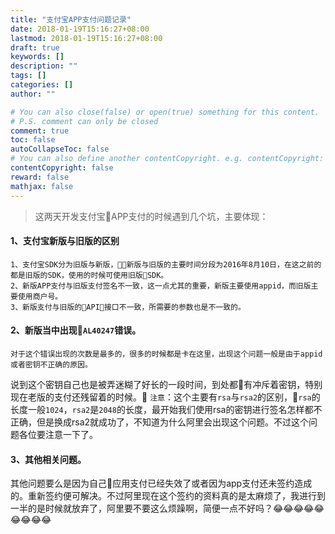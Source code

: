 ```yaml
---
title: "支付宝APP支付问题记录"
date: 2018-01-19T15:16:27+08:00
lastmod: 2018-01-19T15:16:27+08:00
draft: true
keywords: []
description: ""
tags: []
categories: []
author: ""

# You can also close(false) or open(true) something for this content.
# P.S. comment can only be closed
comment: true
toc: false
autoCollapseToc: false
# You can also define another contentCopyright. e.g. contentCopyright: "This is another copyright."
contentCopyright: false
reward: false
mathjax: false
---
```



> 这两天开发支付宝APP支付的时候遇到几个坑，主要体现：


#### 1、支付宝新版与旧版的区别

    1、支付宝SDK分为旧版与新版，新版与旧版的主要时间分段为2016年8月10日，在这之前的都是旧版的SDK，使用的时候可使用旧版SDK。
    2、新版APP支付与旧版支付签名不一致，这一点尤其的重要，新版主要使用appid，而旧版主要使用商户号。
    3、新版支付与旧版的API接口不一致，所需要的参数也是不一致的。
<!--more-->
#### 2、新版当中出现`AL40247`错误。
    对于这个错误出现的次数是最多的，很多的时候都是卡在这里，出现这个问题一般是由于appid或者密钥不正确的原因。
说到这个密钥自己也是被弄迷糊了好长的一段时间，到处都有冲斥着密钥，特别现在老版的支付还残留着的时候。
`注意`：这个主要有`rsa`与`rsa2`的区别，`rsa`的长度一般`1024`，`rsa2`是`2048`的长度，最开始我们使用rsa的密钥进行签名怎样都不正确，但是换成rsa2就成功了，不知道为什么阿里会出现这个问题。不过这个问题各位要注意一下了。

#### 3、其他相关问题。
其他问题要么是因为自己应用支付已经失效了或者因为app支付还未签约造成的。重新签约便可解决。不过阿里现在这个签约的资料真的是太麻烦了，我进行到一半的是时候就放弃了，阿里要不要这么烦躁啊，简便一点不好吗？😂😂😂😂😂😂😂😂😂



